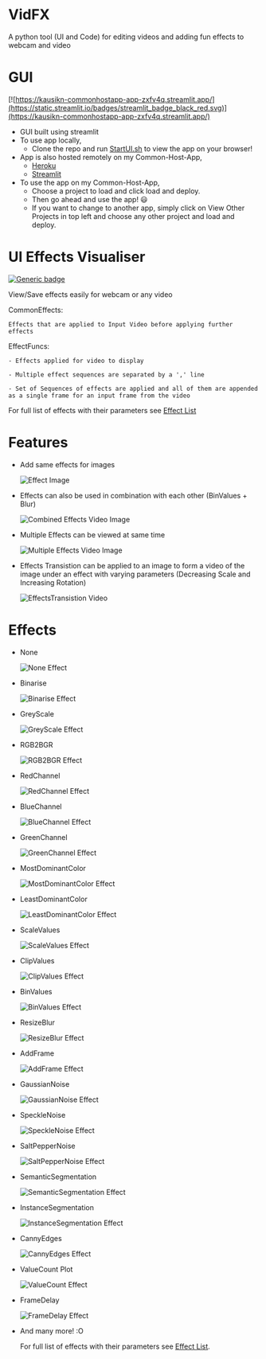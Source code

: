 # VidFX
 A python tool (UI and Code) for editing videos and adding fun effects to webcam and video

# GUI
[![https://kausikn-commonhostapp-app-zxfv4q.streamlit.app/](https://static.streamlit.io/badges/streamlit_badge_black_red.svg)](https://kausikn-commonhostapp-app-zxfv4q.streamlit.app/)

 - GUI built using streamlit
 - To use app locally,
    - Clone the repo and run [StartUI.sh](StartUI.sh) to view the app on your browser!
 - App is also hosted remotely on my Common-Host-App,
    - [Heroku](https://infinityjoker-apps.herokuapp.com/)
    - [Streamlit](https://kausikn-commonhostapp-app-zxfv4q.streamlit.app/)
 - To use the app on my Common-Host-App,
    - Choose a project to load and click load and deploy.
    - Then go ahead and use the app! 😃
    - If you want to change to another app, simply click on View Other Projects in top left and choose any other project and load and deploy.

# UI Effects Visualiser
  [![Generic badge](https://img.shields.io/badge/Effects-List-<COLOR>.svg)](EffectsLibrary/Effects.txt)
   
  View/Save effects easily for webcam or any video

  CommonEffects:
     
    Effects that are applied to Input Video before applying further effects

  EffectFuncs:

    - Effects applied for video to display

    - Multiple effect sequences are separated by a ',' line

    - Set of Sequences of effects are applied and all of them are appended as a single frame for an input frame from the video

  For full list of effects with their parameters see [Effect List](EffectsLibrary/Effects.txt)

# Features

   - Add same effects for images

     ![Effect Image](GeneratedVisualisations/Effects/Effect_CannyEdges.jpg)
   
   - Effects can also be used in combination with each other (BinValues + Blur)

     ![Combined Effects Video Image](GeneratedVisualisations/EffectCombination_1.gif)

   - Multiple Effects can be viewed at same time

     ![Multiple Effects Video Image](GeneratedVisualisations/MultipleEffects_1.gif)
  
   - Effects Transistion can be applied to an image to form a video of the image under an effect with varying parameters (Decreasing Scale and Increasing Rotation)

     ![EffectsTransistion Video](GeneratedVisualisations/Effects/EffectTransistion_GeometricTransform.gif)

# Effects

   - None

     ![None Effect](GeneratedVisualisations/Effects/Effect_None.jpg)

   - Binarise

     ![Binarise Effect](GeneratedVisualisations/Effects/Effect_Binarise.jpg)

   - GreyScale

     ![GreyScale Effect](GeneratedVisualisations/Effects/Effect_GreyScale.jpg)

   - RGB2BGR

     ![RGB2BGR Effect](GeneratedVisualisations/Effects/Effect_RGB2BGR.jpg)

   - RedChannel

     ![RedChannel Effect](GeneratedVisualisations/Effects/Effect_RedChannel.jpg)

   - BlueChannel

     ![BlueChannel Effect](GeneratedVisualisations/Effects/Effect_BlueChannel.jpg)

   - GreenChannel

     ![GreenChannel Effect](GeneratedVisualisations/Effects/Effect_GreenChannel.jpg)

   - MostDominantColor

     ![MostDominantColor Effect](GeneratedVisualisations/Effects/Effect_MostDominantColor.jpg)

   - LeastDominantColor

     ![LeastDominantColor Effect](GeneratedVisualisations/Effects/Effect_LeastDominantColor.jpg)

   - ScaleValues

     ![ScaleValues Effect](GeneratedVisualisations/Effects/Effect_ScaleValues.jpg)

   - ClipValues

     ![ClipValues Effect](GeneratedVisualisations/Effects/Effect_ClipValues.jpg)

   - BinValues

     ![BinValues Effect](GeneratedVisualisations/Effects/Effect_BinValues.jpg)

   - ResizeBlur

     ![ResizeBlur Effect](GeneratedVisualisations/Effects/Effect_ResizeBlur.jpg)

   - AddFrame

     ![AddFrame Effect](GeneratedVisualisations/Effects/Effect_AddFrame.jpg)

   - GaussianNoise

     ![GaussianNoise Effect](GeneratedVisualisations/Effects/Effect_GaussianNoise.jpg)

   - SpeckleNoise

     ![SpeckleNoise Effect](GeneratedVisualisations/Effects/Effect_SpeckleNoise.jpg)

   - SaltPepperNoise

     ![SaltPepperNoise Effect](GeneratedVisualisations/Effects/Effect_SaltPepperNoise.jpg)

   - SemanticSegmentation

     ![SemanticSegmentation Effect](GeneratedVisualisations/Effects/Effect_SemanticSegmentation.jpg)

   - InstanceSegmentation

     ![InstanceSegmentation Effect](GeneratedVisualisations/Effects/Effect_InstanceSegmentation.jpg)

   - CannyEdges

     ![CannyEdges Effect](GeneratedVisualisations/Effects/Effect_CannyEdges.jpg)

   - ValueCount Plot

     ![ValueCount Effect](GeneratedVisualisations/Effects/Effect_ValueCount.jpg)

   - FrameDelay

     ![FrameDelay Effect](GeneratedVisualisations/Effects/Effect_FrameDelay.gif)

   - And many more! :O
   
     For full list of effects with their parameters see [Effect List](EffectsLibrary/Effects.txt).